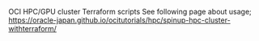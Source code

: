 OCI HPC/GPU cluster Terraform scripts
See following page about usage;
https://oracle-japan.github.io/ocitutorials/hpc/spinup-hpc-cluster-withterraform/
